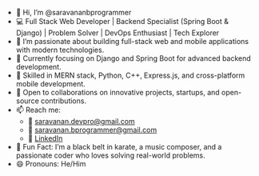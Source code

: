 - 👋 Hi, I’m @saravananbprogrammer  
- 💻 Full Stack Web Developer | Backend Specialist (Spring Boot & Django) | Problem Solver | DevOps Enthusiast | Tech Explorer  
- 👀 I’m passionate about building full-stack web and mobile applications with modern technologies.  
- 🌱 Currently focusing on Django and Spring Boot for advanced backend development.  
- 🧠 Skilled in MERN stack, Python, C++, Express.js, and cross-platform mobile development.  
- 🤝 Open to collaborations on innovative projects, startups, and open-source contributions.  
- 📫 Reach me:  
  - 📧 saravanan.devpro@gmail.com  
  - 📧 saravanan.bprogrammer@gmail.com  
  - 🔗 [LinkedIn](https://www.linkedin.com/in/saravanan-b-b20673296)  
- 🎯 Fun Fact: I’m a black belt in karate, a music composer, and a passionate coder who loves solving real-world problems.  
- 😄 Pronouns: He/Him
